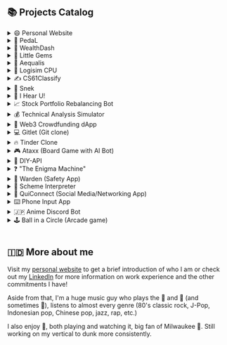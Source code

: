 ## 📚 Projects Catalog

<details>
  <summary> 😄 Personal Website </summary>
  
  - [Repo link](https://github.com/aardisaputra/aardisaputra.github.io)
  
  - Languages used: Javascript, HTML, CSS
  
  - Frameworks/libraries used: React.js, Material-UI  
  <br/>
  
</details>

<details>
  <summary> 🏫 PedaL </summary>
  
  - [Repo link](https://github.com/aardisaputra/pedal)
  
  - Languages used: Typescript, Python
  
  - Frameworks/libraries used: Next.js, Hume.ai, ChatGPT
  <br/>
  
</details>

<details>
  <summary> 💨 WealthDash </summary>
  
  - [Repo link](https://github.com/Benler123/WealthDash)
    
  - Full stack web app for equalitarian voting of lunch catering options in the office (Made in Wealthfront summer '24 internal hackathon)
  
  - Languages used: Typescript, Python
  
  - Frameworks/libraries used: Next.js, Tailwind CSS, MongoDB
  <br/>
  
</details>

<details>
  <summary> 💎 Little Gems </summary>
  
  - [Repo link](https://github.com/0n9aldrin/littlegems)
    
  - [TreeHacks 2024 Devpost Link](https://devpost.com/software/little-gems)
    
  - Little Gems provides a way to find the "iykyk" spots among locals that fit your dietary needs and preferences.
  
  - Languages used: Typescript, Python
  
  - Frameworks/libraries used: React Native, OAuth2, Convex
  <br/>
  
</details>

<details>
  <summary> 🏥 Aequalis </summary>
  
  - [Repo link](https://github.com/aardisaputra/calhacks22)
  
  - Languages used: Javascript, HTML, CSS, Rust, Python
  
  - Frameworks/libraries used: React.js, Express.js, Flask, CockroachDB, Solana
  <br/>
  
</details>

<details>
  <summary> 🔌 Logisim CPU </summary>
  
  - [Repo link](https://github.com/aardisaputra/logisim_cpu)
  
  - Tools used: Logisim  
  <br/>
  
</details>

<details>
  <summary> ✍️ CS61Classify </summary>
  
  - [Repo link](https://github.com/aardisaputra/cs61classify)
  
  - Languages used: RISC-V
  
  - Frameworks/libraries used: Venus
  <br/>
  
</details>

<details>
  <summary> 🐍 Snek </summary>
  
  - [Repo link](https://github.com/aardisaputra/snek)
  
  - Languages used: C
  
  - Frameworks/libraries used: cgdb, Valgrind
  <br/>
  
</details>

<details>
  <summary> 🎵 I Hear U! </summary>
  
  - [Repo link](https://github.com/aardisaputra/i-hear-u)
  
  - Languages used: Javascript, HTML, CSS
  
  - Frameworks/libraries used: Next.js, Material-UI, Express.js, Firebase, Spotify API  
  <br/>
  
</details>

<details>
  <summary> 📈 Stock Portfolio Rebalancing Bot </summary>
  
  - [Repo link](https://github.com/aardisaputra/uchicago_case3)
  
  - Languages used: Python
  
  - Frameworks/libraries used: Numpy, Scipy, Pandas
  <br/>
  
</details>

<details>
  <summary> 💰 Technical Analysis Simulator </summary>
  
  - Frontend
    * [Repo link](https://github.com/aardisaputra/ta_sim_frontend)
    * Languages used: Javascript, HTML, CSS
    * Frameworks/libraries used: React.js, Bootstrap, chart.js, axios
  
  - Backend
    * [Repo link](https://github.com/bradley-tian/TA_Backend)
    * Languages used: Python, SQL
    * Frameworks/libraries used: Flask, Numpy, Pandas, yfinance, sqlite3
  <br/>
  
</details>

<details>
  <summary> 💸 Web3 Crowdfunding dApp </summary>
  
  - [Repo link](https://github.com/aardisaputra/eth-crowdfunding)
  
  - Languages used: Javscript, Solidity, HTML
  
  - Frameworks/libraries used: Hardhat (Ethereum)
  
  - Other technologies used: Chainlink, Ganache
  <br/>
  
</details>

<details>
  <summary> 💻 Gitlet (Git clone) </summary>
  
  - [Repo link](https://github.com/aardisaputra/gitlet)
  
  - Languages used: Java
  
  - Frameworks/libraries used: JUnit
  <br/>
  
</details>

<details>
  <summary> 🔥 Tinder Clone </summary>
  
  - [Repo link](https://github.com/aardisaputra/tinder-clone)
  
  - Languages used: Javascript (Node.js), CSS, HTML
  
  - Frameworks/libraries used: React.js, MongoDB/mongoose, express.js, axios 
  <br/>
  
</details>

<details>
  <summary> 🎮 Ataxx (Board Game with AI Bot) </summary>
  
  - [Repo link](https://github.com/aardisaputra/ataxx)
  
  - Languages used: Java
  
  - Frameworks/libraries used: JUnit
  <br/>
  
</details>

<details>
  <summary> 🔰 DIY-API </summary>
  
  - [Repo link](https://github.com/aardisaputra/diy-api)
  
  - Languages used: Python
  
  - Frameworks/libraries used: Flask, Pandas, Gunicorn
  
  - Other technologies used: Heroku
  <br/>
  
</details>

<details>
  <summary> ❓ "The Enigma Machine" </summary>
  
  - [Repo link](https://github.com/aardisaputra/enigma)
  
  - Languages used: Java
  
  - Frameworks/libraries used: JUnit
  <br/>
  
</details>

<details>
  <summary> 🚓 Warden (Safety App) </summary>
  
  - [Repo link](https://github.com/aardisaputra/Warden)
  
  - Languages used: Javscript, CSS, Python
  
  - Frameworks/libraries used: React Native (frontend), Flask (backend)
  <br/>
  
</details>

<details>
  <summary> 🧠 Scheme Interpreter </summary>
  
  - [Repo link](https://github.com/aardisaputra/scheme_interpreter)
  
  - Languages used: Python, Scheme
  
  <br/>
  
</details>

<details>
  <summary> 🤳 QuiConnect (Social Media/Networking App) </summary>
  
  - [Repo link](https://github.com/aardisaputra/QuiConnect)
  
  - Languages used: Javascript, CSS
  
  - Frameworks/libraries used: React Native
  <br/>
  
</details>

<details>
  <summary> ⌨️ Phone Input App </summary>
  
  - [Repo link](https://github.com/aardisaputra/phone_input)
  
  - Languages used: Dart, Python
  
  - Frameworks/libraries used: Flutter, PyQt5, socket
  <br/>
  
</details>

<details>
  <summary> 🇯🇵 Anime Discord Bot </summary>
  
  - [Repo link](https://github.com/aardisaputra/animebot)
  
  - Languages used: Python
  
  - Frameworks/libraries used: selenium, discord.py
  <br/>
  
</details>

<details>
  <summary> 🕹️ Ball in a Circle (Arcade game) </summary>
  
  - [Repo link](https://github.com/aardisaputra/ballinacircle)
  
  - Languages used: C#
  
  - Technology used: Unity
  <br/>
  
</details>

<br/>

## 🇮🇩 More about me

Visit my [personal website](https://aardisaputra.github.io/) to get a brief introduction of who I am or check out my [LinkedIn](https://www.linkedin.com/in/austin-ardisaputra-4726a11b7/) for more information on work experience and the other commitments I have!

Aside from that, I'm a huge music guy who plays the 🎹 and 🎸 (and sometimes 🥁), listens to almost every genre (80's classic rock, J-Pop, Indonesian pop, Chinese pop, jazz, rap, etc.)

I also enjoy 🏀, both playing and watching it, big fan of Milwaukee 🦌. Still working on my vertical to dunk more consistently.
